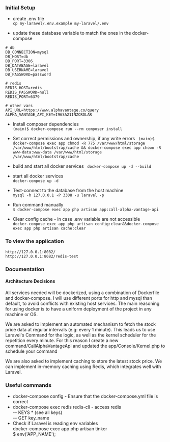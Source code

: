 ### Initial Setup

- create .env file  
```cp my-laravel/.env.example my-laravel/.env```

- update these database variable to match the ones in the docker-compose  
```
# db
DB_CONNECTION=mysql
DB_HOST=db
DB_PORT=3306
DB_DATABASE=laravel
DB_USERNAME=laravel
DB_PASSWORD=password

# redis
REDIS_HOST=redis
REDIS_PASSWORD=null
REDIS_PORT=6379

# other vars
API_URL=https://www.alphavantage.co/query
ALPHA_VANTAGE_API_KEY=I96SA21INZCRDLAR
```
- Install composer dependencies  
``` (main)$ docker-compose run --rm composer install ```

- Set correct permissions and ownership, if any write errors 
``` (main)$ docker-compose exec app chmod -R 775 /var/www/html/storage /var/www/html/bootstrap/cache && docker-compose exec app chown -R www-data:www-data /var/www/html/storage /var/www/html/bootstrap/cache```


- build and start all docker services
``` docker-compose up -d --build```

- start all docker services  
``` docker-compose up -d ```

- Test-connect to the database from the host machine  
```mysql -h 127.0.0.1 -P 3308 -u laravel -p```

- Run command manually  
```$ docker-compose exec app php artisan app:call-alpha-vantage-api```

- Clear config cache - in case .env variable are not accessible  
```docker-compose exec app php artisan config:clear&&docker-compose exec app php artisan cache:clear```  

### To view the application
```http://127.0.0.1:8082/```  
```http://127.0.0.1:8082/redis-test```

### Documentation
#### Architecture Decisions

All services needed will be dockerized, using a combination of Dockerfile and docker-compose. I will use different ports for http and mysql than default, to avoid conflicts with existing host services. The main reasoning for using docker is to have a uniform deployment of the project in any machine or OS.

We are asked to implement an automated mechanism to fetch the stock price data at regular intervals (e.g:
every 1 minute). This leads us to use Laravel's Command for the logic, as well as the kernel scheduler for the repetition every minute. For this reason I create a new command/CallAlphaVantageApi and updated the app/Console/Kernel.php to schedule your command

We are also asked to implement caching to store the latest stock price. We can implement in-memory caching using Redis, which integrates well with Laravel.

### Useful commands
- docker-compose config - Ensure that the docker-compose.yml file is correct
- docker-compose exec redis redis-cli - access redis  
-- KEYS * (see all keys)  
-- GET key_name  
- Check if Laravel is reading env variables  
docker-compose exec app php artisan tinker  
$ env('APP_NAME');  

